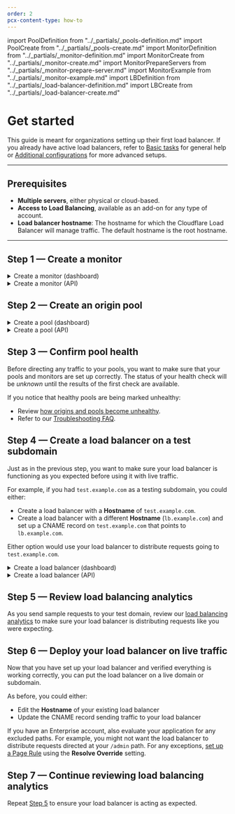 ```yaml
---
order: 2
pcx-content-type: how-to
---
```


import PoolDefinition from "../_partials/_pools-definition.md"
import PoolCreate from "../_partials/_pools-create.md"
import MonitorDefinition from "../_partials/_monitor-definition.md"
import MonitorCreate from "../_partials/_monitor-create.md"
import MonitorPrepareServers from "../_partials/_monitor-prepare-server.md"
import MonitorExample from "../_partials/_monitor-example.md"
import LBDefinition from "../_partials/_load-balancer-definition.md"
import LBCreate from "../_partials/_load-balancer-create.md"


# Get started

This guide is meant for organizations setting up their first load balancer. If you already have active load balancers, refer to [Basic tasks](/how-to) for general help or [Additional configurations](/additional-options) for more advanced setups.

---

## Prerequisites

- **Multiple servers**, either physical or cloud-based.
- **Access to Load Balancing**, available as an add-on for any type of account.
- **Load balancer hostname**: The hostname for which the Cloudflare Load Balancer will manage traffic. The default hostname is the root hostname.

---

## Step 1 — Create a monitor

<MonitorDefinition/>

<details>
<summary>Create a monitor (dashboard)</summary>
<div>

<strong>Set up the monitor</strong>

<MonitorCreate/>

<strong>Prepare your servers</strong>

<MonitorPrepareServers/>

</div>
</details>

<details>
<summary>Create a monitor (API)</summary>
<div>

<strong>Set up the monitor</strong>

TBD

<strong>Prepare your servers</strong>

<MonitorPrepareServers/>

</div>
</details>

<MonitorExample/>

## Step 2 — Create an origin pool

<PoolDefinition/>

<details>
<summary>Create a pool (dashboard)</summary>
<div>

<PoolCreate/>

</div>

</details>

<details>
<summary>Create a pool (API)</summary>
<div>

TBD

</div>

</details>

## Step 3 — Confirm pool health

Before directing any traffic to your pools, you want to make sure that your pools and monitors are set up correctly. The status of your health check will be *unknown* until the results of the first check are available.

If you notice that healthy pools are being marked unhealthy:

- Review [how origins and pools become unhealthy](/understand-basics/health-details).
- Refer to our [Troubleshooting FAQ](https://support.cloudflare.com/hc/articles/4407016052493).

## Step 4 — Create a load balancer on a test subdomain

<LBDefinition/>

Just as in the previous step, you want to make sure your load balancer is functioning as you expected before using it with live traffic.

For example, if you had `test.example.com` as a testing subdomain, you could either:

- Create a load balancer with a **Hostname** of `test.example.com`.
- Create a load balancer with a different **Hostname** (`lb.example.com`) and set up a CNAME record on `test.example.com` that points to `lb.example.com`.

Either option would use your load balancer to distribute requests going to `test.example.com`.

<details>
<summary>Create a load balancer (dashboard)</summary>
<div>

<LBCreate/>

</div>

</details>

<details>
<summary>Create a load balancer (API)</summary>
<div>

TBD

</div>

</details>

## Step 5 — Review load balancing analytics

As you send sample requests to your test domain, review our [load balancing analytics](/reference/load-balancing-analytics) to make sure your load balancer is distributing requests like you were expecting.

## Step 6 — Deploy your load balancer on live traffic

Now that you have set up your load balancer and verified everything is working correctly, you can put the load balancer on a live domain or subdomain.

As before, you could either:

- Edit the **Hostname** of your existing load balancer
- Update the CNAME record sending traffic to your load balancer

<Aside type="note">

If you have an Enterprise account, also evaluate your application for any excluded paths. For example, you might not want the load balancer to distribute requests directed at your `/admin` path. For any exceptions, [set up a Page Rule](https://support.cloudflare.com/hc/articles/206190798) using the **Resolve Override** setting.

</Aside>

## Step 7 — Continue reviewing load balancing analytics

Repeat [Step 5](#step-5--review-load-balancing-analytics) to ensure your load balancer is acting as expected.